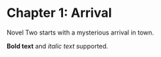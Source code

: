 # Chapter 1: Arrival

Novel Two starts with a mysterious arrival in town.

**Bold text** and *italic text* supported.

